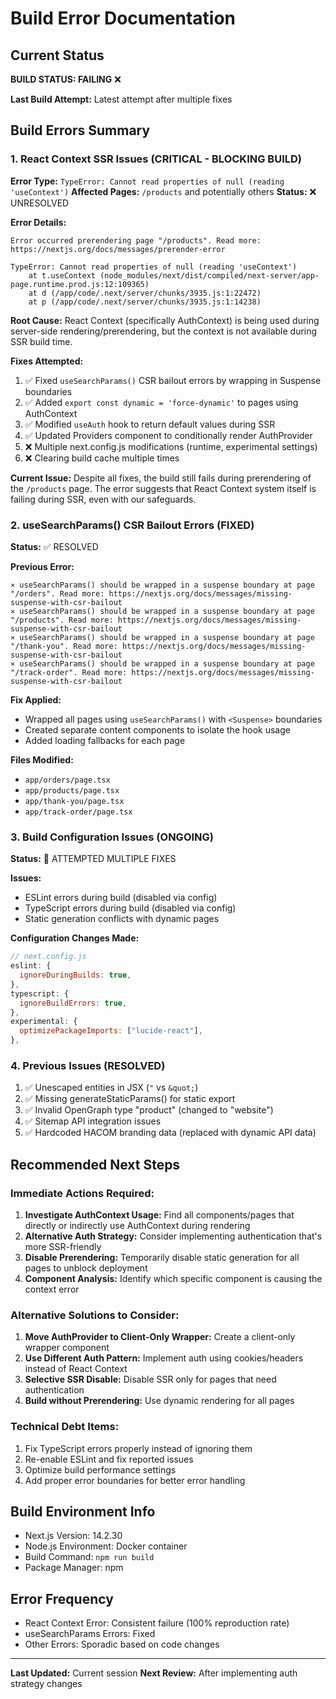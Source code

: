 # Build Error Documentation

## Current Status

**BUILD STATUS: FAILING** ❌

**Last Build Attempt:** Latest attempt after multiple fixes

## Build Errors Summary

### 1. React Context SSR Issues (CRITICAL - BLOCKING BUILD)

**Error Type:** `TypeError: Cannot read properties of null (reading 'useContext')`
**Affected Pages:** `/products` and potentially others
**Status:** ❌ UNRESOLVED

**Error Details:**

```
Error occurred prerendering page "/products". Read more: https://nextjs.org/docs/messages/prerender-error

TypeError: Cannot read properties of null (reading 'useContext')
    at t.useContext (node_modules/next/dist/compiled/next-server/app-page.runtime.prod.js:12:109365)
    at d (/app/code/.next/server/chunks/3935.js:1:22472)
    at p (/app/code/.next/server/chunks/3935.js:1:14238)
```

**Root Cause:**
React Context (specifically AuthContext) is being used during server-side rendering/prerendering, but the context is not available during SSR build time.

**Fixes Attempted:**

1. ✅ Fixed `useSearchParams()` CSR bailout errors by wrapping in Suspense boundaries
2. ✅ Added `export const dynamic = 'force-dynamic'` to pages using AuthContext
3. ✅ Modified `useAuth` hook to return default values during SSR
4. ✅ Updated Providers component to conditionally render AuthProvider
5. ❌ Multiple next.config.js modifications (runtime, experimental settings)
6. ❌ Clearing build cache multiple times

**Current Issue:**
Despite all fixes, the build still fails during prerendering of the `/products` page. The error suggests that React Context system itself is failing during SSR, even with our safeguards.

### 2. useSearchParams() CSR Bailout Errors (FIXED)

**Status:** ✅ RESOLVED

**Previous Error:**

```
⨯ useSearchParams() should be wrapped in a suspense boundary at page "/orders". Read more: https://nextjs.org/docs/messages/missing-suspense-with-csr-bailout
⨯ useSearchParams() should be wrapped in a suspense boundary at page "/products". Read more: https://nextjs.org/docs/messages/missing-suspense-with-csr-bailout
⨯ useSearchParams() should be wrapped in a suspense boundary at page "/thank-you". Read more: https://nextjs.org/docs/messages/missing-suspense-with-csr-bailout
⨯ useSearchParams() should be wrapped in a suspense boundary at page "/track-order". Read more: https://nextjs.org/docs/messages/missing-suspense-with-csr-bailout
```

**Fix Applied:**

- Wrapped all pages using `useSearchParams()` with `<Suspense>` boundaries
- Created separate content components to isolate the hook usage
- Added loading fallbacks for each page

**Files Modified:**

- `app/orders/page.tsx`
- `app/products/page.tsx`
- `app/thank-you/page.tsx`
- `app/track-order/page.tsx`

### 3. Build Configuration Issues (ONGOING)

**Status:** 🔄 ATTEMPTED MULTIPLE FIXES

**Issues:**

- ESLint errors during build (disabled via config)
- TypeScript errors during build (disabled via config)
- Static generation conflicts with dynamic pages

**Configuration Changes Made:**

```javascript
// next.config.js
eslint: {
  ignoreDuringBuilds: true,
},
typescript: {
  ignoreBuildErrors: true,
},
experimental: {
  optimizePackageImports: ["lucide-react"],
},
```

### 4. Previous Issues (RESOLVED)

1. ✅ Unescaped entities in JSX (`"` vs `&quot;`)
2. ✅ Missing generateStaticParams() for static export
3. ✅ Invalid OpenGraph type "product" (changed to "website")
4. ✅ Sitemap API integration issues
5. ✅ Hardcoded HACOM branding data (replaced with dynamic API data)

## Recommended Next Steps

### Immediate Actions Required:

1. **Investigate AuthContext Usage:** Find all components/pages that directly or indirectly use AuthContext during rendering
2. **Alternative Auth Strategy:** Consider implementing authentication that's more SSR-friendly
3. **Disable Prerendering:** Temporarily disable static generation for all pages to unblock deployment
4. **Component Analysis:** Identify which specific component is causing the context error

### Alternative Solutions to Consider:

1. **Move AuthProvider to Client-Only Wrapper:** Create a client-only wrapper component
2. **Use Different Auth Pattern:** Implement auth using cookies/headers instead of React Context
3. **Selective SSR Disable:** Disable SSR only for pages that need authentication
4. **Build without Prerendering:** Use dynamic rendering for all pages

### Technical Debt Items:

1. Fix TypeScript errors properly instead of ignoring them
2. Re-enable ESLint and fix reported issues
3. Optimize build performance settings
4. Add proper error boundaries for better error handling

## Build Environment Info

- Next.js Version: 14.2.30
- Node.js Environment: Docker container
- Build Command: `npm run build`
- Package Manager: npm

## Error Frequency

- React Context Error: Consistent failure (100% reproduction rate)
- useSearchParams Errors: Fixed
- Other Errors: Sporadic based on code changes

---

**Last Updated:** Current session
**Next Review:** After implementing auth strategy changes
